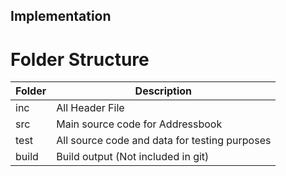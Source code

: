 ## Implementation

# Folder Structure 

| Folder | Description |
| ------ | ------ | 
| inc | All Header File  | 
| src | Main source code for Addressbook |
| test | All source code and data for testing purposes  |
| build | Build output (Not included in git) |